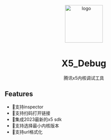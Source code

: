 <p align="center">
    <img alt="logo" src="https://vrhouse-storage.oss-cn-shanghai.aliyuncs.com/wyw/logo@64x64.png" width="120" height="120" style="margin-bottom: 10px;">
</p>

<h1 align="center">X5_Debug</h1>

<p align="center">腾讯x5内核调试工具</p>

## Features  <br>
- 💪支持inspector<br>
- 💪支持扫码打开链接  <br>
- 🍭集成2023最新的x5 sdk  <br>
- 🍭支持选择最小内核版本  <br>
- 🍭支持url格式化 <br>
 
